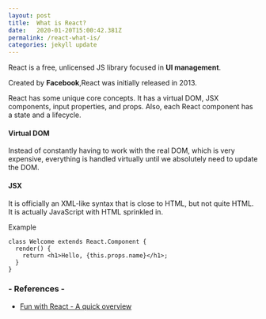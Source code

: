 ```yaml
---
layout: post
title:  What is React?
date:   2020-01-20T15:00:42.381Z
permalink: /react-what-is/
categories: jekyll update
---
```

React is a free, unlicensed JS library focused in **UI management**.

Created by **Facebook**,React was initially released in 2013.

React has some unique core concepts. It has a virtual DOM, JSX components, input properties, and props. Also, each React component has a state and a lifecycle.

#### Virtual DOM
Instead of constantly having to work with the real DOM, which is very expensive, everything is handled virtually until we absolutely need to update the DOM.

#### JSX 
It is officially an XML-like syntax that is close to HTML, but not quite HTML. It is actually JavaScript with HTML sprinkled in.

Example

```
class Welcome extends React.Component {
  render() {
    return <h1>Hello, {this.props.name}</h1>;
  }
}
```


### - References -

- [Fun with React - A quick overview](https://www.telerik.com/blogs/fun-with-react-a-quick-overview)
